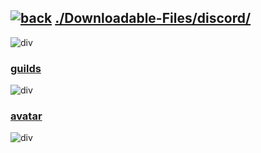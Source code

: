 ## [![back](https://cdn.discordapp.com/emojis/887168885747511396?size=32)](https://reper2.github.io/Downloadable-Files) [./Downloadable-Files/discord/](https://raw.githubusercontent.com/Reper2/Downloadable-Files/master/discord.md)

![div](https://cdn.discordapp.com/attachments/890142917405048872/890143038729486376/gradientDiv2.png)

### [guilds](https://reper2.github.io/Downloadable-Files/discord/guilds)

![div](https://cdn.discordapp.com/attachments/890142917405048872/890143038729486376/gradientDiv2.png)

### [avatar](https://images-ext-2.discordapp.net/external/HXDdvrd4MA-I5WhYmTDraZ9wOw9fbhVGFzd8t1DU8k4/%3Fsize%3D256/https/cdn.discordapp.com/avatars/771605101550632970/ab9144fb4360ec9ba24af24caebc31ae.png)

![div](https://cdn.discordapp.com/attachments/890142917405048872/890143038729486376/gradientDiv2.png)
